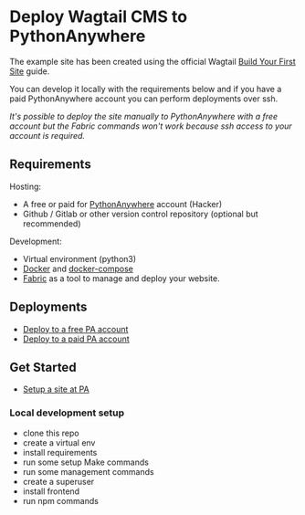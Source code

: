 # Deploy Wagtail CMS to PythonAnywhere

The example site has been created using the official Wagtail [Build Your First Site](https://docs.wagtail.org/en/stable/getting_started/tutorial.html) guide.

You can develop it locally with the requirements below and if you have a paid PythonAnywhere account you can perform deployments over ssh.

*It's possible to deploy the site manually to PythonAnywhere with a free account but the Fabric commands won't work because ssh access to your account is required.*

## Requirements

Hosting:

- A free or paid for [PythonAnywhere](https://www.pythonanywhere.com) account (Hacker)
- Github / Gitlab or other version control repository (optional but recommended)

Development:

- Virtual environment (python3)
- [Docker](https://docs.docker.com/get-docker/) and [docker-compose](https://docs.docker.com/compose/install/)
- [Fabric](https://www.fabfile.org) as a tool to manage and deploy your website.

## Deployments

- [Deploy to a free PA account](./docs/free_account.md)
- [Deploy to a paid PA account](./docs/paid_account.md)

## Get Started

- [Setup a site at PA](./docs/pa_setup.md)

### Local development setup

- clone this repo
- create a virtual env
- install requirements
- run some setup Make commands
- run some management commands
- create a superuser
- install frontend 
- run npm commands
